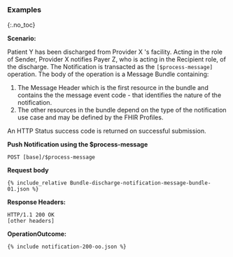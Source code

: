 
### Examples
{:.no_toc}

**Scenario:**

Patient Y has been discharged from Provider X 's facility.  Acting in the role of Sender, Provider X notifies Payer Z, who is acting in the Recipient role, of the discharge.  The Notification is transacted as the `[$process-message]` operation. The body of the operation is a Message Bundle containing:

1. The Message Header which is the first resource in the bundle and contains the the message event code - that identifies the nature of the notification.
1. The other resources in the bundle depend on the type of the notification use case and may be defined by the FHIR Profiles.

An HTTP Status success code is returned on successful submission.

**Push Notification using the $process-message**

`POST [base]/$process-message`

**Request body**

~~~
{% include_relative Bundle-discharge-notification-message-bundle-01.json %}
~~~

**Response Headers:**

~~~
HTTP/1.1 200 OK
[other headers]
~~~

**OperationOutcome:**

~~~
{% include notification-200-oo.json %}
~~~
